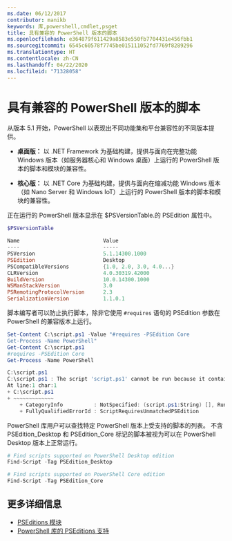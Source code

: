 ```yaml
---
ms.date: 06/12/2017
contributor: manikb
keywords: 库,powershell,cmdlet,psget
title: 具有兼容的 PowerShell 版本的脚本
ms.openlocfilehash: e364879f611429a8583e550fb7704431e456fbb1
ms.sourcegitcommit: 6545c60578f7745be015111052fd7769f8289296
ms.translationtype: HT
ms.contentlocale: zh-CN
ms.lasthandoff: 04/22/2020
ms.locfileid: "71328058"
---
```

# <a name="script-with-compatible-powershell-editions"></a>具有兼容的 PowerShell 版本的脚本

从版本 5.1 开始，PowerShell 以表现出不同功能集和平台兼容性的不同版本提供。

- **桌面版：** 以 .NET Framework 为基础构建，提供与面向在完整功能 Windows 版本（如服务器核心和 Windows 桌面）上运行的 PowerShell 版本的脚本和模块的兼容性。

- **核心版：** 以 .NET Core 为基础构建，提供与面向在缩减功能 Windows 版本（如 Nano Server 和 Windows IoT）上运行的 PowerShell 版本的脚本和模块的兼容性。

正在运行的 PowerShell 版本显示在 $PSVersionTable.的 PSEdition 属性中。

```powershell
$PSVersionTable

Name                           Value
----                           -----
PSVersion                      5.1.14300.1000
PSEdition                      Desktop
PSCompatibleVersions           {1.0, 2.0, 3.0, 4.0...}
CLRVersion                     4.0.30319.42000
BuildVersion                   10.0.14300.1000
WSManStackVersion              3.0
PSRemotingProtocolVersion      2.3
SerializationVersion           1.1.0.1
```

脚本编写者可以防止执行脚本，除非它使用 `#requires` 语句的 PSEdition 参数在 PowerShell 的兼容版本上运行。

```powershell
Set-Content C:\script.ps1 -Value "#requires -PSEdition Core
Get-Process -Name PowerShell"
Get-Content C:\script.ps1
#requires -PSEdition Core
Get-Process -Name PowerShell

C:\script.ps1
C:\script.ps1 : The script 'script.ps1' cannot be run because it contained a "#requires" statement for PowerShell editions 'Core'. The edition of PowerShell that is required by the script does not match the currently running PowerShell Desktop edition.
At line:1 char:1
+ C:\script.ps1
+ ~~~~~~~~~~~~~
    + CategoryInfo          : NotSpecified: (script.ps1:String) [], RuntimeException
    + FullyQualifiedErrorId : ScriptRequiresUnmatchedPSEdition
```

PowerShell 库用户可以查找特定 PowerShell 版本上受支持的脚本的列表。
不含 PSEdition_Desktop 和 PSEdition_Core 标记的脚本被视为可以在 PowerShell Desktop 版本上正常运行。

```powershell
# Find scripts supported on PowerShell Desktop edition
Find-Script -Tag PSEdition_Desktop

# Find scripts supported on PowerShell Core edition
Find-Script -Tag PSEdition_Core
```

## <a name="more-details"></a>更多详细信息

- [PSEditions 模块](module-psedition-support.md)
- [PowerShell 库的 PSEditions 支持](../how-to/finding-packages/searching-by-compatibility.md)

